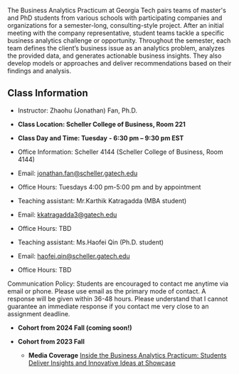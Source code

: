 The Business Analytics Practicum at Georgia Tech pairs teams of master's and PhD students from various schools with participating companies and organizations for a semester-long, consulting-style project. After an initial meeting with the company representative, student teams tackle a specific business analytics challenge or opportunity. Throughout the semester, each team defines the client’s business issue as an analytics problem, analyzes the provided data, and generates actionable business insights. They also develop models or approaches and deliver recommendations based on their findings and analysis.


<!--- This course pairs groups of students with a company for a semester-long project. Student teams work with their participating company by framing a business issue as an analytics problem, analyzing data provided by the company, and generating applicable business insights and/or developing capabilities.--->

## Class Information
* Instructor: Zhaohu (Jonathan) Fan, Ph.D.
* **Class Location: Scheller College of Business, Room 221**
* **Class Day and Time: Tuesday**
   **- 6:30 pm – 9:30 pm EST**
* Office Information: Scheller 4144 (Scheller College of Business, Room 4144) 
* Email: jonathan.fan@scheller.gatech.edu
* Office Hours: Tuesdays 4:00 pm-5:00 pm and by appointment



* Teaching assistant: Mr.Karthik Katragadda (MBA student)
* Email: kkatragadda3@gatech.edu
* Office Hours: TBD

* Teaching assistant: Ms.Haofei Qin (Ph.D. student)
* Email: haofei.qin@scheller.gatech.edu
* Office Hours: TBD




Communication Policy: Students are encouraged to contact me anytime via email or phone. Please use email as the primary mode of contact.  A response will be given within 36-48 hours.  Please understand that I cannot guarantee an immediate response if you contact me very close to an assignment deadline. 

*  **Cohort from 2024 Fall (coming soon!)** 
      
*  **Cohort from 2023 Fall** 
    * **Media Coverage**  [Inside the Business Analytics Practicum: Students Deliver Insights and Innovative Ideas at Showcase](https://www.scheller.gatech.edu/news/business-analytics-center/news-article-bac1.html)
